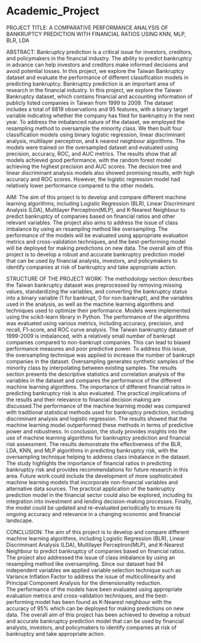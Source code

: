 # Academic_Project
PROJECT TITLE: A COMPARATIVE  PERFORMANCE ANALYSIS OF BANKRUPTCY PREDICTION WITH FINANCIAL RATIOS USING  KNN, MLP, BLR, LDA

ABSTRACT:
        Bankruptcy prediction is a critical issue for investors, creditors, and policymakers in the financial industry. The ability to predict bankruptcy in advance can help investors and creditors make informed decisions and avoid potential losses. In this project, we explore the Taiwan Bankruptcy dataset and evaluate the performance of different classification models in predicting bankruptcy. 
Bankruptcy prediction is an important area of research in the financial industry. In this project, we explore the Taiwan Bankruptcy dataset, which contains financial and accounting information of publicly listed companies in Taiwan from 1999 to 2009. The dataset includes a total of 6819 observations and 95 features, with a binary target variable indicating whether the company has filed for bankruptcy in the next year. To address the imbalanced nature of the dataset, we employed the  resampling method to oversample the minority class. 
We then built four classification models using binary logistic regression, linear discriminant analysis, multilayer perceptron, and k nearest neighbour algorithms. The models were trained on the oversampled dataset and evaluated using precision, accuracy, ROC, and AUC metrics. The results show that all models achieved good performance, with the random forest model achieving the highest precision and AUC scores. The decision tree and linear discriminant analysis models also showed promising results, with high accuracy and ROC scores. However, the logistic regression model had relatively lower performance compared to the other models.

AIM:
     The aim of this project is to develop and compare different machine learning algorithms, including Logistic Regression (BLR), Linear Discriminant Analysis (LDA), Multilayer Perceptron(MLP), and K-Nearest Neighbour to predict bankruptcy of companies based on financial ratios and other relevant variables. The project also aims to address the issue of class imbalance by using an resampling method like oversampling. The performance of the models will be evaluated using appropriate evaluation metrics and cross-validation techniques, and the best-performing model will be deployed for making predictions on new data.
The overall aim of this project is to develop a robust and accurate bankruptcy prediction model that can be used by financial analysts, investors, and policymakers to identify companies at risk of bankruptcy and take appropriate action.

STRUCTURE OF THE PROJECT WORK:
The methodology section describes the Taiwan bankruptcy dataset was preprocessed by removing missing values, standardizing the variables, and converting the bankruptcy status into a binary variable (1 for bankrupt, 0 for non-bankrupt), and the variables used in the analysis, as well as the machine learning algorithms and techniques used to optimize their performance. Models were implemented using the scikit-learn library in Python. The performance of the algorithms was evaluated using various metrics, including accuracy, precision, and recall, F1-score, and ROC curve analysis. The Taiwan bankruptcy dataset of 1999-2009 is imbalanced, with a relatively small number of bankrupt companies compared to non-bankrupt companies. This can lead to biased performance measures and poor predictive power. To address this issue, the oversampling technique was applied to increase the number of bankrupt companies in the dataset. Oversampling generates synthetic samples of the minority class by interpolating between existing samples. The results section presents the descriptive statistics and correlation analysis of the variables in the dataset and compares the performance of the different machine learning algorithms. The importance of different financial ratios in predicting bankruptcy risk is also evaluated. The practical implications of the results and their relevance to financial decision making are discussed.The performance of the machine learning model was compared with traditional statistical methods used for bankruptcy prediction, including discriminant analysis and logistic regression. The results showed that the machine learning model outperformed these methods in terms of predictive power and robustness. In conclusion, the study provides insights into the use of machine learning algorithms for bankruptcy prediction and financial risk assessment. The results demonstrate the effectiveness of the BLR, LDA, KNN, and MLP algorithms in predicting bankruptcy risk, with the oversampling technique helping to address class imbalance in the dataset. The study highlights the importance of financial ratios in predicting bankruptcy risk and provides recommendations for future research in this area. Future work could include the development of more sophisticated machine learning models that incorporate non-financial variables and alternative data sources. The practical application of the bankruptcy prediction model in the financial sector could also be explored, including its integration into investment and lending decision-making processes. Finally, the model could be updated and re-evaluated periodically to ensure its ongoing accuracy and relevance in a changing economic and financial landscape.

CONCLUSION:
The aim of this project is to develop and compare different machine learning algorithms, including Logistic Regression (BLR), Linear Discriminant Analysis (LDA), Multilayer Perceptron(MLP), and K-Nearest Neighbour to predict bankruptcy of companies based on financial ratios.
The project also addressed the issue of class imbalance by using an resampling method like oversampling. Since our dataset had 94 independent variables we applied variable selection technique such as Variance Inflation Factor to address the issue of multicollinearity and Principal Component Analysis for the dimensionality reduction.  
The performance of the models have been  evaluated using appropriate evaluation metrics and cross-validation techniques, and the best-performing model has been found as K-Nearest neighbour with the accuracy of 95% which can be deployed for making predictions on new data.
The overall aim of this project has been achieved  to develop a robust and accurate bankruptcy prediction model that can be used by financial analysts, investors, and policymakers to identify companies at risk of bankruptcy and take appropriate action.





